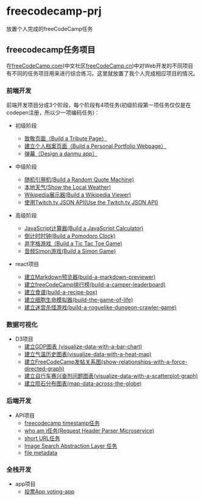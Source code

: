 # freecodecamp-prj
放置个人完成的freeCodeCamp任务

## freecodecamp任务项目
在[freeCodeCamp.com](freeCodeCamp.com)(中文社区[freeCodeCamp.cn](freeCodeCamp.cn))中对Web开发的不同项目有不同的任务项目用来进行综合练习。这里就放置了我个人完成相应项目的情况。

### 前端开发
前端开发项目分成3个阶段，每个阶段有4项任务(初级阶段第一项任务仅仅是在codepen注册，所以少一项编码任务)：
* 初级阶段
    - [致敬页面（Build a Tribute Page）](Basic-Front-End-Development-Projects/Build-a-Tribute-Page)
    - [建立个人档案页面（Build a Personal Portfolio Webpage）](Basic-Front-End-Development-Projects/Build-a-Personal-Portfolio-Webpage)
    - [弹幕（Design a danmu app）](Basic-Front-End-Development-Projects/Design-a-danmu-app)
* 中级阶段
    - [随机引用机(Build a Random Quote Machine)](Intermediate-Front-End-Development-Projects/Build-a-Random-Quote-Machine)
    - [本地天气(Show the Local Weather)](Intermediate-Front-End-Development-Projects/Show-the-Local-Weather)
    - [Wikipedia展示器(Build a Wikipedia Viewer)](Intermediate-Front-End-Development-Projects/Build-a-Wikipedia-Viewer)
    - [使用Twitch.tv JSON API(Use the Twitch.tv JSON API)](Intermediate-Front-End-Development-Projects/Use-the-Twitch.tv-JSON-API)
* 高级阶段
    - [JavaScript计算器(Build a JavaScript Calculator)](Advanced-Front-End-Development-Projects/Build-a-JavaScript-Calculator)
    - [倒计时时钟(Build a Pomodoro Clock)](Advanced-Front-End-Development-Projects/Build-a-Pomodoro-Clock)
    - [井字格游戏（Build a Tic Tac Toe Game)](Advanced-Front-End-Development-Projects/Build-a-Tic-Tac-Toe-Game)
    - [音频Simon游戏(Build a Simon Game)](Advanced-Front-End-Development-Projects/Build-a-Simon-Game)

* react项目
    - [建立Markdown预览器(build-a-markdown-previewer)](react/build-a-markdown-previewer)
    - [建立freeCodeCamp排行榜(build-a-camper-leaderboard)](react/build-a-camper-leaderboard)
    - [建立食谱(build-a-recipe-box)](react/build-a-recipe-box)
    - [建立细胞生命模拟器(build-the-game-of-life)](react/build-the-game-of-life)
    - [建立迷宫杀怪游戏(build-a-roguelike-dungeon-crawler-game)](react/build-a-roguelike-dungeon-crawler-game)  

### 数据可视化
* D3项目
    - [建立GDP图表 (visualize-data-with-a-bar-chart)](visualize-data/visualize-data-with-a-bar-chart)
    - [建立气温历史图表(visualize-data-with-a-heat-map)](visualize-data/visualize-data-with-a-heat-map)
    - [建立FreeCodeCamp发帖关系图(show-relationships-with-a-force-directed-graph)](visualize-data/show-relationships-with-a-force-directed-graph)
    - [建立自行车赛兴奋剂问题图表(visualize-data-with-a-scatterplot-graph)](visualize-data/visualize-data-with-a-scatterplot-graph)
    - [建立陨石分布图表(map-data-across-the-globe)](visualize-data/map-data-across-the-globe)

### 后端开发
* API项目
    - [freecodecamp timestamp任务](http://github.com/xdsnet/timestamp)
    - [who am i任务(Request Header Parser Microservice)](http://github.com/xdsnet/whoami)
    - [short URL任务](http://github.com/xdsnet/xdsurl)
    - [Image Search Abstraction Layer 任务](http://github.com/xdsnet/image-search)
    - [file metadata](http://github.com/xdsnet/file-metadata)
    
### 全栈开发
* app项目
    - [投票App voting-app](http://github.com/xdsnet/voting-app)
